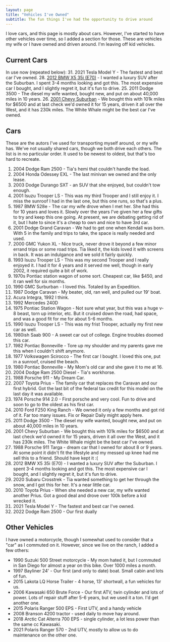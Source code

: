 ```yaml
---
layout: page
title: "Vehicles I've Owned"
subtitle: The fun things I've had the opportunity to drive around
---
```


I love cars, and this page is mostly about cars. However, I've started to have other vehicles over time, so I added a section for those. These are vehicles my wife or I have owned and driven around. I'm leaving off kid vehicles.

## Current Cars

In use now (repeated below):
31. 2021 Tesla Model Y - The fastest and best car I've owned.
28. [2012 BMW X5 35i (E70)](/thoughts/bmwx5/) - I wanted a luxury SUV after the Suburban. I spent 3-4 months looking and got this. The most expensive car I bought, and I slightly regret it, but it's fun to drive.
25. 2011 Dodge 3500 - The diesel my wife wanted, bought new, and put on about 40,000 miles in 10 years.
26. [2001 Chevy Suburban](/thoughts/Suburban2001/) - We bought this with 101k miles for $6500 and at last check we'd owned it for 15 years, driven it all over the West, and it has 230k miles. The White Whale might be the best car I've owned.
## Cars

These are the autors I've used for transporting myself around, or my wife has. We've not usually shared cars, though we both drive each others. The list is in no particular order. It used to be newest to oldest, but that's too hard to recreate.

1. 2004 Dodge Ram 2500 - Tia's hemi that couldn't handle the load.
2. 2004 Honda Odessey EXL - The last minivan we owned and the only lease.
3. 2003 Dodge Durango SXT - an SUV that she enjoyed, but couldn't tow enough.
4. 2001 Isuzu Trooper LS - This was my third Trooper and I still enjoy it. I miss the sunroof I had in the last one, but this one runs, so that's a plus.
5. 1987 BMW 528e - The car my wife drove when I met her. She had this for 10 years and loves it. Slowly over the years I've given her a few gifts to try and keep this one going. At present, we are debating getting rid of it, but I hate to since it's a cheap to own and nice to have 3rd car.
6. 2001 Dodge Grand Caravan - We had to get one when Kendall was born. With 5 in the family and trips to take, the space is really needed and used.
7. 2000 GMC Yukon XL - Nice truck, never drove it beyond a few minor errand trips or some road trips. Tia liked it, the kids loved it with screens in back. It was an indulgance and we sold it fairly quickly.
8. 1993 Isuzu Trooper LS - This was my second Trooper and I really enjoyed it. I had it for 4 years and it served me well, though in early 2002, it required quite a bit of work.
9. 1970s Pontiac station wagon of some sort. Cheapest car, like $450, and it ran well for six months.
10. 1990 GMC Surburban - I loved this. Totaled by an Expedition.
11. 1987 Dodge Caravan - My beater, old, ran well, and pulled our 19' boat.
12. Acura Integra, 1992 I think.
13. 1992 Mercedes 240D
14. 1975 Pontiac Station Wagon - Not sure what year, but this was a huge v-8 beast, torn up interior, etc. But it cruised down the road, had space, and was a good fit for me for about 5-6 months.
15. 1990 Isuzu Trooper LS - This was my frist Trooper, actually my first new car as well.
16. 1980ish Saab 900 - A sweet car out of college. Engine troubles doomed this car.
17. 1982 Pontiac Bonneville - Tore up my shoulder and my parents gave me this when I couldn't shift anymore.
18. 1977 Volkswagen Scirocco - The first car I bought. I loved this one, put in a sunroof, cruised the beach.
19. 1980 Pontiac Bonneville - My Mom's old car and she gave it to me at 16.
20. 2004 Dodge Ram 2500 Diesel - Tia's workhorse.
21. 1988 Porsche 911 - My Dream Car.
22. 2007 Toyota Prius - The family car that replaces the Caravan and our first hybrid. Got the last bit of the federal tax credit for this model on the last day it was available.
23. 1974 Porsche 914 2.0 - First porsche and very cool. Fun to drive and soon to go to the oldest as his first car.
24. 2010 Ford F250 King Ranch - We owned it only a few months and got rid of it. Far too many issues. Fix or Repair Daily might apply here.
25. 2011 Dodge 3500 - The diesel my wife wanted, bought new, and put on about 40,000 miles in 10 years.
26. 2001 Chevy Suburban - We bought this with 101k miles for $6500 and at last check we'd owned it for 15 years, driven it all over the West, and it has 230k miles. The White Whale might be the best car I've owned.
27. 1988 Porsche 911 Targa - dream car that I owned for about 8 or 9 years. At some point it didn't fit the lifestyle and my messed up knee had me sell this to a friend. Should have kept it :(
28. 2012 BMW X5 35i (E70) - I wanted a luxury SUV after the Suburban. I spent 3-4 months looking and got this. The most expensive car I bought, and I slightly regret it, but it's fun to drive.
29. 2020 Subaru Crosstrek - Tia wanted something to get her through the snow, and I got this for her. It's a near little car.
30. 2010 Toyota Prius - When she needed a new car, my wife wanted another Prius. Got a good deal and drove over 100k before a kid wrecked it.
31. 2021 Tesla Model Y - The fastest and best car I've owned.
32. 2022 Dodge Ram 2500 - Our first dually



## Other Vehicles

I have owned a motorcycle, though I somewhat used to consider that a "car" as I commuted on it. However, since we live on the ranch, I added a few others:

- 1990 Suzuki 500 Street motorcycle - My mom hated it, but I commuted in San Diego for almost a year on this bike. Over 1000 miles a month.
- 1997 Bayliner 24' - Our first (and only to date) boat. Small cabin and lots of fun.
- 2015 Lakota LQ Horse Trailer - 4 horse, 13' shortwall, a fun vehicles for us.
- 2006 Kawasaki 650 Brute Force - Our first ATV, twin cylinder and lots of power. Lots of repair stuff after 5-6 years, but we used it a ton. I'd get another one.
- 2015 Polaris Ranger 500 EPS - First UTV, and a handy vehicle
- 2008 Branson 4200 tractor - used daily to move hay around.
- 2018 Arctic Cat Alterra 700 EPS - single cylinder, a lot less power than the same cc Kawasaki.
- 2021 Polaris Ranger 570 - 2nd UTV, mostly to allow us to do maintenance on the other one.
